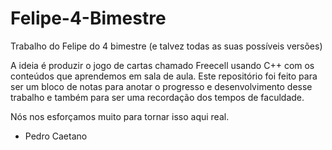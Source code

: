 # Felipe-4-Bimestre
Trabalho do Felipe do 4 bimestre (e talvez todas as suas possíveis versões)

A ideia é produzir o jogo de cartas chamado Freecell usando C++ com os conteúdos que 
aprendemos em sala de aula. Este repositório foi feito para ser um bloco de notas para
anotar o progresso e desenvolvimento desse trabalho e também para ser uma recordação
dos tempos de faculdade.

Nós nos esforçamos muito para tornar isso aqui real.

- Pedro Caetano
